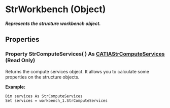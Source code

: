 # StrWorkbench (Object)

**_Represents the structure workbench object._**

## Properties

### Property **StrComputeServices**( ) As [CATIAStrComputeServices](../StructureInterfaces/interface_StrComputeServices_70102.md) (Read Only)

Returns the compute services object. It allows you to calculate some properties on the structure objects.

**Example:**

```VBScript
Dim services As StrComputeServices
Set services = workbench_1.StrComputeServices

```